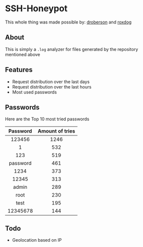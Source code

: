 # SSH-Honeypot
This whole thing was made possible by: [droberson](https://github.com/droberson/ssh-honeypot) and [roxdog](https://github.com/olanga)

## About
This is simply a `.log` analyzer for files generated by the repository mentioned above

## Features
- Request distribution over the last days
- Request distribution over the last hours
- Most used passwords

## Passwords
Here are the Top 10 most tried passwords

| Password      | Amount of tries |
| :-------------: |:-------------:|
| 123456    | 1246 |
| 1         | 532 |
| 123 | 519 |
| password | 461 |
| 1234 | 373 |
| 12345 | 313 |
| admin | 289 |
| root | 230 |
| test | 195 |
| 12345678 | 144 |

## Todo
- Geolocation based on IP
